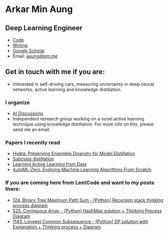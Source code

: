 # Arkar Min Aung
## Deep Learning Engineer
* [Code](https://www.github.com/arkaung)
* [Writing](https://medium.com/@ark_aung)
* [Google Scholar](https://scholar.google.com/citations?user=KRZfXJQAAAAJ)
* Email: <aaung@pm.me>

## Get in touch with me if you are:
* Interested in self-driving cars, measuring uncertainty in deep neural networks, active learning and knowledge distillation.

### I organize
* [AI Discussions](https://arkaung.github.io/aidiscussions/)
* Independent research group working on a novel active learning technique using knowledge distillation. For more info on this, please send me an email.

### Papers I recently read
* [Hydra: Preserving Ensemble Diversity for Model Distillation ](https://openreview.net/forum?id=ByeaXeBFvH)
* [Subclass distillation](https://arxiv.org/pdf/2002.03936.pdf)
* [Learning Active Learning from Data](https://papers.nips.cc/paper/7010-learning-active-learning-from-data.pdf)
* [AutoML-Zero: Evolving Machine Learning Algorithms From Scratch](https://arxiv.org/pdf/2003.03384.pdf)

### If you are coming here from LeetCode and want to my posts there:

* [124. Binary Tree Maximum Path Sum - [Python] Recursion stack thinking process diagram](https://leetcode.com/discuss/topic/603423)
* [525. Contiguous Array - [Python] HashMap solution + Thinking Process Diagram](https://leetcode.com/discuss/topic/653541)
* [1143. Longest Common Subsequence - [Python] DP solution with Explanation + Thinking process + Diagram](https://leetcode.com/discuss/topic/598508)
